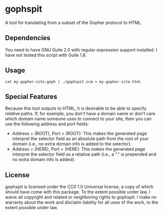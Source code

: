 # gophspit
A tool for translating from a subset of the Gopher protocol to HTML.

## Dependencies
You need to have GNU Guile 2.0 with regular expression support installed.  I have not tested this script with Guile 1.8.

## Usage

    cat my-gopher-site.goph | ./gophspit.scm > my-gopher-site.html

## Special Features
Because this tool outputs to HTML, it is desirable to be able to specify relative paths.  If, for example, you don't have a domain name or don't care which domain name someone uses to connect to your site, then you can use the following address and port fields:

* Address = (ROOT), Port = (ROOT):  This makes the generated page interpret the selector field as an absolute path from the root of your domain (i.e., no extra domain info is added to the selector).
* Address = (HERE), Port = (HERE):  This makes the generated page interpret the selector field as a relative path (i.e., a "." is prepended and no extra domain info is added).

## License
gophspit is licensed under the CC0 1.0 Universal license, a copy of which should have come with this package.
To the extent possible under law, I waive all copyright and related or neighboring rights to gophspit. I make no warranty about the work and disclaim liability for all uses of the work, to the extent possible under law.
